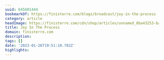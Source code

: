 ```yaml
---
uuid: 645601444
bookmarkOf: https://finisterre.com/blogs/broadcast/joy-in-the-process
category: article
headImage: https://finisterre.com/cdn/shop/articles/unnamed_8ba43253-ba1a-426c-8a83-93152fffea5f.jpg?v=1666176638
title: Joy In The Process
domain: finisterre.com
description: 
tags: []
date: '2023-01-26T19:51:10.782Z'
highlights: 
---
```



